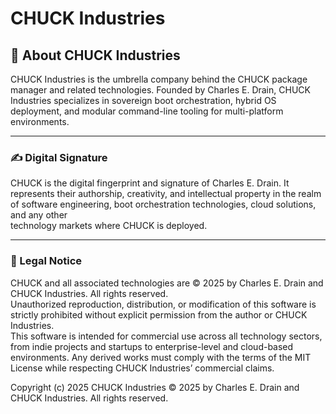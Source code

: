 # CHUCK Industries

## 🏢 About CHUCK Industries

CHUCK Industries is the umbrella company behind the CHUCK package manager and related technologies. Founded by Charles E. Drain, CHUCK Industries specializes in sovereign boot orchestration, hybrid OS deployment, and modular command-line tooling for multi-platform environments.

---

### ✍️ Digital Signature

CHUCK is the digital fingerprint and signature of Charles E. Drain. It represents
their authorship, creativity, and intellectual property in the realm of software
engineering, boot orchestration technologies, cloud solutions, and any other  
technology markets where CHUCK is deployed.

---

### 📜 Legal Notice

CHUCK and all associated technologies are © 2025 by Charles E. Drain and CHUCK Industries. All rights reserved.  
Unauthorized reproduction, distribution, or modification of this software is strictly prohibited without explicit permission from the author or CHUCK Industries.  
This software is intended for commercial use across all technology sectors, from
indie projects and startups to enterprise-level and cloud-based environments. Any
derived works must comply with the terms of the MIT License while respecting CHUCK
Industries’ commercial claims.

Copyright (c) 2025 CHUCK Industries
© 2025 by Charles E. Drain and CHUCK Industries. All rights reserved.
